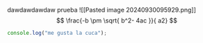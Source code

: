 dawdawdawdaw
prueba
![[Pasted image 20240930095929.png]]
$$
\frac{-b \pm \sqrt{ b^2- 4ac }}{ a2}
$$
```javascript
console.log("me gusta la cuca");
```

